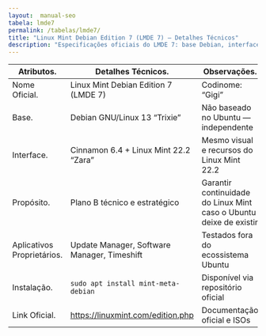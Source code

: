 ```yaml
---
layout:  manual-seo
tabela: lmde7
permalink: /tabelas/lmde7/
title: "Linux Mint Debian Edition 7 (LMDE 7) — Detalhes Técnicos"
description: "Especificações oficiais do LMDE 7: base Debian, interface Cinnamon, propósito estratégico e instalação."
---
```



<section>


<table class="evergreen-table">
  <thead>
    <tr>
      <th>Atributos.</th>
      <th>Detalhes Técnicos.</th>
      <th>Observações.</th>
    </tr>
  </thead>
  <tbody>
    <tr>
      <td data-label="Atributo">Nome Oficial.</td>
      <td data-label="Detalhe Técnico">Linux Mint Debian Edition 7 (LMDE 7)</td>
      <td data-label="Observações">Codinome: “Gigi”</td>
    </tr>
    <tr>
      <td data-label="Atributo">Base.</td>
      <td data-label="Detalhe Técnico">Debian GNU/Linux 13 “Trixie”</td>
      <td data-label="Observações">Não baseado no Ubuntu — independente</td>
    </tr>
    <tr>
      <td data-label="Atributo">Interface.</td>
      <td data-label="Detalhe Técnico">Cinnamon 6.4 + Linux Mint 22.2 “Zara”</td>
      <td data-label="Observações">Mesmo visual e recursos do Linux Mint 22.2</td>
    </tr>
    <tr>
      <td data-label="Atributo">Propósito.</td>
      <td data-label="Detalhe Técnico">Plano B técnico e estratégico</td>
      <td data-label="Observações">Garantir continuidade do Linux Mint caso o Ubuntu deixe de existir</td>
    </tr>
    <tr>
      <td data-label="Atributo">Aplicativos Proprietários.</td>
      <td data-label="Detalhe Técnico">Update Manager, Software Manager, Timeshift</td>
      <td data-label="Observações">Testados fora do ecossistema Ubuntu</td>
    </tr>
    <tr>
      <td data-label="Atributo">Instalação.</td>
      <td data-label="Detalhe Técnico"><code>sudo apt install mint-meta-debian</code></td>
      <td data-label="Observações">Disponível via repositório oficial</td>
    </tr>
    <tr>
      <td data-label="Atributo">Link Oficial.</td>
      <td data-label="Detalhe Técnico"><a href="https://linuxmint.com/edition.php?id=325" target="_blank" rel="noopener">https://linuxmint.com/edition.php</a></td>
      <td data-label="Observações">Documentação oficial e ISOs</td>
    </tr>
  </tbody>
</table>


</section>
